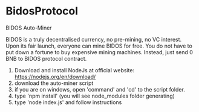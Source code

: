 # BidosProtocol
BIDOS Auto-Miner

BIDOS is a truly decentralised currency, no pre-mining, no VC interest. Upon its fair launch, everyone can mine BIDOS for free. You do not have to put down a fortune to buy expensive mining machines. Instead, just send 0 BNB to BIDOS protocol contract.

1. Download and install NodeJs at official website: https://nodejs.org/en/download/
2. download the auto-miner script
3. if you are on windows, open 'command' and 'cd' to the script folder.
4. type 'npm install' (you will see node_modules folder generating)
5. type 'node index.js' and follow instructions
